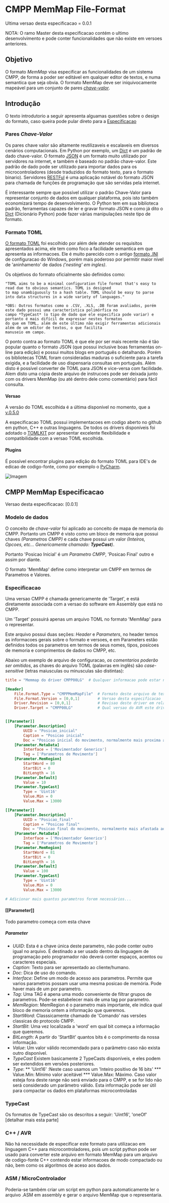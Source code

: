 # CMPP MemMap File-Format


Ultima versao desta especificacao = 0.0.1

NOTA: O ramo Master desta especificacao contém o ultimo desenvolvimento e pode conter funcionalidades que não existe
em versoes anteriores.

## Objetivo


O formato *MemMap* visa especificar as funcionalidades de um sistema CMPP, de forma a poder ser editável em qualquer
editor de textos, e numa semantica que seja obvia. O formato MemMap deve ser iniquivocamente mapeável para um
conjunto de pares [*chave-valor*][3].

[3]: https://en.wikipedia.org/wiki/Attribute%E2%80%93value_pair.


## Introdução

O texto introdutorio a seguir apresenta alguamas questões sobre o design do formato, caso queira pode pular direto para
a [Especificacao](#cmpp-memmap-especificacao)


### Pares *Chave-Valor*

Os pares chave valor são altamente reutilizaveis e escalaveis em diversos cenários computacionais. Em Python por exemplo,
um [Dict][1] é um padrão de dado chave-valor. O formato [JSON][2] é um formato muito utilizado por servidores na internet, e
também é baseado no padrão chave-valor. Este padrão de dado pode ser utilizado para importar dados para os
microcontroladores (desde traduzidos do formato texto, para o formato binario). Servidores [RESTFul][RESTFul] é uma aplicação
notável do formato JSON para chamada de funções de programação que são servidas pela internet.

É interessante sempre que possível utilizar o padrão Chave-Valor para representar conjunto de dados em qualquer plataforma,
pois isto também economizará tempo de desenvolvimento. O Python tem em sua biblioteca padrão, ferramentas capazes de
ler e gravar formato JSON e como já dito o [Dict][2] (Dicionário Python) pode fazer várias manipulações neste tipo de
formato.

[1]: https://docs.python.org/3/tutorial/datastructures.html#dictionaries
[2]: https://en.wikipedia.org/wiki/JSON
[RESTFul]: https://en.wikipedia.org/wiki/Representational_state_transfer



### Formato TOML


[O formato TOML][4] foi escolhido por além dele atender os requisitos apresentados acima, ele tem como foco a facilidade
semantica em que apresenta as informacoes. Ele é muito parecido com o antigo [formato .INI][5] de configuracao do Windows,
porém mais poderoso por permitir maior nível de 'aninhamento' de dados *('nesting' em ingles)*.


Os objetivos do formato oficialmente são definidos como:
```
"TOML aims to be a minimal configuration file format that's easy to read due to obvious semantics. TOML is designed
to map unambiguously to a hash table. TOML should be easy to parse into data structures in a wide variety of languages."
```

[4]: https://github.com/toml-lang/toml/tree/v0.5.0#user-content-table
[5]: https://en.wikipedia.org/wiki/INI_file

```
*OBS: Outros formatos como o .CSV, .XLS, .DB foram avaliados, porém este dado possui uma característica polimórfica no
campo *TypeCast* (o tipo de dado que ele especifica pode variar) e portanto é mais difícil de expressar nestes formatos
do que em TOML, além de este último não exigir ferramentas adicionais além de um editor de textos, o que facilita
manuseio em campo.
```

O ponto contra ao formato TOML é que ele por ser mais recente não é tão popular quanto o formato JSON (que possui
inclusive boas ferramentas on-line para edição) e possui muitos blogs em português o detalhando. Porém os bibliotecas
TOML foram consideradas maduras o suficiente para a tarefa exigida, e a facilidade de uso dispensaria consultas em
português. Além disto é possível converter de TOML para JSON e vice-versa com facilidade. Alem disto
uma cópia deste arquivo de instrucoes pode ser deixada junto com os drivers MemMap (ou até dentro dele como comentário)
para fácil consulta.


#### Versao

A versão do TOML escolhida é a última disponível no momento, que a [v.0.5.0][6]

A especificacao TOML possui implementacoes em codigo aberto no github em python, C++ e outras linguagens. De todos
os drivers disponíveis foi adotado o [TOMLKIT][7] por apresentar excelente flexibilidade e compatibilidade com a
versao TOML escolhida.

[6]: https://github.com/toml-lang/toml/blob/master/versions/en/toml-v0.5.0.md
[7]: https://github.com/sdispater/tomlkit

#### Plugins

É possível encontrar plugins para edição do formato TOML para IDE's de edicao de codigo-fonte, como por exemplo o
[PyCharm](https://www.jetbrains.com/pycharm/).

![Imagem](../example_plugin.jpg)


## CMPP MemMap Especificacao


Versao desta especificacao: [0.0.1]

### Modelo de dados

O conceito de *chave-valor* foi aplicado ao conceito de mapa de memoria do CMPP. Portanto um CMPP é visto como um
bloco de memoria que possui chaves *(Parametros CMPP)* e cada chave possui um valor *(Inteiros, Opcoes, etc...
Genericamente chamado: **TypeCast**)*.

Portanto 'Posicao Inicial' é um *Parametro CMPP*, 'Posicao Final' outro e assim por diante.

O formato 'MemMap' define como interpretar um CMPP em termos de Parametros e Valores.

### Especificacao

Uma versao CMPP é chamada genericamente de 'Target', e está diretamente associada com a versao do software em Assembly
que está no CMPP.

Um 'Target' possuirá apenas um arquivo TOML no formato 'MemMap' para o representar.

Este arquivo possui duas seções: *Header* e *Parameters*, no header temos as informacoes gerais sobre o formato e
versoes, e em Parameters estão definidos todos os parametros em termos de seus nomes, tipos, posicoes de memoria e
comprimentos de dados no CMPP, etc.

Abaixo um exemplo de arquivo de configuracao, *os comentarios poderão ser omitidos*, as chaves do arquivo TOML (palavras
em inglês) são *case-sensitive* (letras maiusculas ou minusculas são distintas):

```toml
title = "Memmap do driver CMPP00LG"  # Qualquer informacao pode estar no título

[Header]
    File.Format.Type = "CMPPMemMapFile"  # Formato deste arquivo de texto
    File.Format.Version = [0,0,1]        # Versao desta especificacao
    Driver.Revision = [0,0,1]            # Revisao deste driver em relacao ao software CMPP
    Driver.Target = "CMPP00LG"           # Qual versao do AVR este driver especifica


[[Parameter]]
    [Parameter.Description]
        UUID = "Posicao_inicial"
        Caption = "Posicao inicial"
        Doc = "Posicao inicial do movimento, normalmente mais proxima ao motor"
    [Parameter.MetaData]
        Interface = ['Movimentador Generico']
        Tag = ['Parametros de Movimento']
    [Parameter.MemRegion]
        StartWord = 80
        StartBit = 0
        BitLength = 16
    [Parameter.Default]
        Value = 10
    [Parameter.TypeCast]
        Type = 'Uint16'
        Value.Min = 0
        Value.Max = 13000

[[Parameter]]
    [Parameter.Description]
        UUID = "Posicao_final"
        Caption = "Posicao final"
        Doc = "Posicao final do movimento, normalmente mais afastada ao motor"
    [Parameter.MetaData]
        Interface = ['Movimentador Generico']
        Tag = ['Parametros de Movimento']
    [Parameter.MemRegion]
        StartWord = 81
        StartBit = 0
        BitLength = 16
    [Parameter.Default]
        Value = 100
    [Parameter.TypeCast]
        Type = 'Uint16'
        Value.Min = 0
        Value.Max = 13000

# Adicionar mais quantos parametros forem necessários...


```


#### [[Parameter]]
Todo parametro começa com esta chave

##### Parameter
* *UUID*: Esta é a chave única deste parametro, não pode conter outro igual no arquivo. É destinado a ser usado dentro da
linguagem de programação pelo programador não deverá conter espaços, acentos ou caracteres especiais.
* *Caption*: Texto para ser apresentado ao cliente/humano.
* *Doc*: Dica de uso do comando.
* *Interface*: Define um modo de acesso aos parametros. Permite que varios parametros possam usar uma mesma posicao de
memória. Pode haver mais de um por parametro.
* *Tag*: Uma TAG é apena uma modo conveniente de filtrar grupos de parametros. Pode-se estabelecer mais de uma tag por parametro.
* *MemRegion*: MemRegion é o parametro mais importante, ele indica qual bloco de memoria ontem a informação que queremos.
* *StartWord*: Classsicamente chamado de 'Comando' nas versões classicas do protocolo CMPP.
* *StartBit*: Uma vez localizada a 'word' em qual bit começa a informação que queremos.
* *BitLength*: A partir do 'StartBit' quantos bits é o comprimento da nossa informação.
* *Value*: Um valor válido recomendado para o parãmetro caso não exista outro disponível.
* *TypeCast* Existem basicamente 2 TypeCasts disponíveis, e eles podem ser extendidos em versões posteriores.
* *Type*:
** 'Uint16' :Neste caso usamos um 'Inteiro positivo de 16 bits'
*** Value.Min: Mínimo valor aceitável
*** Value.Max: Máximo. Caso valor esteja fora deste range não será enviado para o CMPP, e se for lido não será
considerado um parâmetro válido. Esta informação pode ser útil para compactar os dados em plataformas microcontroladas

### TypeCast

Os formatos de TypeCast são os descritos a seguir: 'Uint16', 'oneOf' [detalhar mais esta parte]


### C++ / AVR

Não há necessidade de especificar este formato para utilizacao em linguagem C++ para microcontroladores, pois um
script python pode ser usado para converter este arquivo em formato MemMap para um arquivo de codigo-fonte C++
contendo estar informacoes de modo compactado ou não, bem como os algoritmos de aceso aos dados.

### ASM / MicroControlador

Poderia-se também criar um script em python para automaticamente ler o arquivo .ASM em assembly e gerar o
arquivo MemMap que o representaria.







